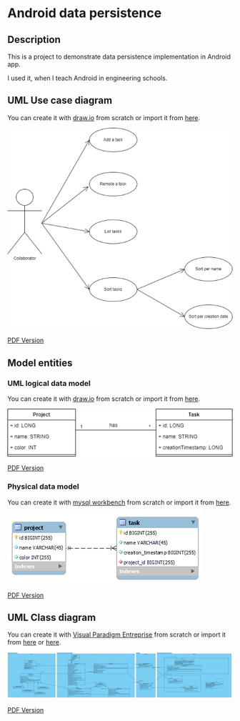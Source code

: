 # Android data persistence

## Description

This is a project to demonstrate data persistence implementation in Android app.

I used it, when I teach Android in engineering schools.

## UML Use case diagram

You can create it with [draw.io](https://app.diagrams.net/) from scratch or import it from [here](./documentation/usecase.drawio).

![Use Case](./documentation/usecase.png)

[PDF Version](./documentation/usecase.pdf)

## Model entities

### UML logical data model

You can create it with [draw.io](https://app.diagrams.net/) from scratch or import it from [here](./documentation/logical.drawio).

![Logical Schema](./documentation/logical.png)

[PDF Version](./documentation/logical.pdf)

### Physical data model

You can create it with [mysql workbench](https://dev.mysql.com/downloads/workbench/) from scratch or import it from [here](./documentation/physical.mwb).

![Physical Schema](./documentation/physical.png)

[PDF Version](./documentation/physical.pdf)

## UML Class diagram

You can create it with [Visual Paradigm Entreprise](https://www.visual-paradigm.com/editions/enterprise/) from scratch or import it from [here](./documentation/todoc.vpp) or [here](./todoc.vpdm/Class%20Diagram1.vpd).

![Class Diagram](./documentation/class.png)

[PDF Version](./documentation/class.pdf)